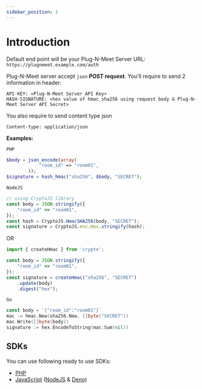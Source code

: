 ```yaml
---
sidebar_position: 1
---
```


# Introduction

Default end point will be your Plug-N-Meet Server URL: `https://plugnmeet.example.com/auth`

Plug-N-Meet server accept `json` **POST request**. You'll require to send 2 information in header:

```
API-KEY: <Plug-N-Meet Server API Key>
HASH-SIGNATURE: <hex value of hmac_sha256 using request body & Plug-N-Meet Server API Secret>
```

You also require to send content type json

```
Content-type: application/json
```

**Examples:**

`PHP`

```php
$body = json_encode(array(
            "room_id" => "room01",
        ));
$signature = hash_hmac("sha256", $body, "SECRET");
```

`NodeJS`
```js
// using CryptoJS library
const body = JSON.stringify({
    "room_id" => "room01",
});
const hash = CryptoJS.HmacSHA256(body, "SECRET");
const signature = CryptoJS.enc.Hex.stringify(hash);
```
OR
```ts
import { createHmac } from 'crypto';

const body = JSON.stringify({
    "room_id" => "room01",
});
const signature = createHmac("sha256", "SECRET")
    .update(body)
    .digest("hex");
```

`Go`
```go
const body = `{"room_id":"room01"}`
mac := hmac.New(sha256.New, []byte("SECRET"))
mac.Write([]byte(body))
signature := hex.EncodeToString(mac.Sum(nil))
```


## SDKs

You can use following ready to use SDKs:

- [PHP](https://github.com/mynaparrot/plugNmeet-sdk-php)
- [JavaScript](https://github.com/mynaparrot/plugNmeet-sdk-js) ([NodeJS](https://www.npmjs.com/package/plugnmeet-sdk-js) & [Deno](https://deno.land/x/plugnmeet))
